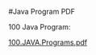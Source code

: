 #Java Program PDF

100 Java Program:

[100.JAVA.Programs.pdf](https://github.com/user-attachments/files/17965513/100.JAVA.Programs.pdf)
